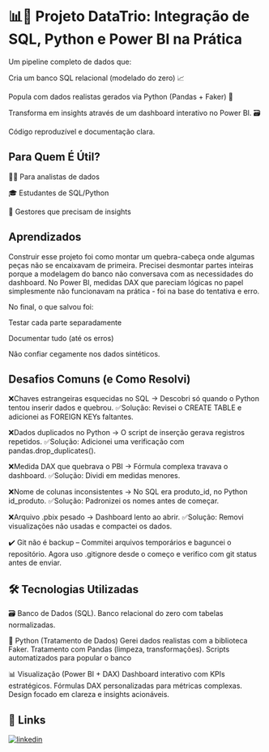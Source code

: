 
# 📊🔗 Projeto DataTrio: Integração de SQL, Python e Power BI na Prática

Um pipeline completo de dados que:

Cria um banco SQL relacional (modelado do zero) 📈

Popula com dados realistas gerados via Python (Pandas + Faker) 🐍

Transforma em insights através de um dashboard interativo no Power BI. 🗃️

Código reproduzível e documentação clara.


## Para Quem É Útil?
👨‍💻 Para analistas de dados

🎓 Estudantes de SQL/Python

👔 Gestores que precisam de insights
## Aprendizados

Construir esse projeto foi como montar um quebra-cabeça onde algumas peças não se encaixavam de primeira. Precisei desmontar partes inteiras porque a modelagem do banco não conversava com as necessidades do dashboard. No Power BI, medidas DAX que pareciam lógicas no papel simplesmente não funcionavam na prática - foi na base do tentativa e erro.

No final, o que salvou foi:

Testar cada parte separadamente

Documentar tudo (até os erros)

Não confiar cegamente nos dados sintéticos.

## Desafios Comuns (e Como Resolvi) 
❌Chaves estrangeiras esquecidas no SQL → Descobri só quando o Python tentou inserir dados e quebrou. ✅Solução: Revisei o CREATE TABLE e adicionei as FOREIGN KEYs faltantes.

❌Dados duplicados no Python → O script de inserção gerava registros repetidos. 
✅Solução: Adicionei uma verificação com pandas.drop_duplicates().

❌Medida DAX que quebrava o PBI → Fórmula complexa travava o dashboard. ✅Solução: Dividi em medidas menores.

❌Nome de colunas inconsistentes → No SQL era produto_id, no Python id_produto. ✅Solução: Padronizei os nomes antes de começar.

❌Arquivo .pbix pesado → Dashboard lento ao abrir. ✅Solução: Removi visualizações não usadas e compactei os dados.

✔️ Git não é backup – Commitei arquivos temporários e baguncei o repositório. Agora uso .gitignore desde o começo e verifico com git status antes de enviar.
## 🛠️ Tecnologias Utilizadas
🗃️ Banco de Dados (SQL).
Banco relacional do zero com tabelas normalizadas.

🐍 Python (Tratamento de Dados)
Gerei dados realistas com a biblioteca Faker.
Tratamento com Pandas (limpeza, transformações).
Scripts automatizados para popular o banco

📊 Visualização (Power BI + DAX)
Dashboard interativo com KPIs estratégicos.
Fórmulas DAX personalizadas para métricas complexas.
Design focado em clareza e insights acionáveis.

## 🔗 Links
[![linkedin](https://img.shields.io/badge/linkedin-0A66C2?style=for-the-badge&logo=linkedin&logoColor=white)](www.linkedin.com/in/matheus-santana-7bb727318
)
